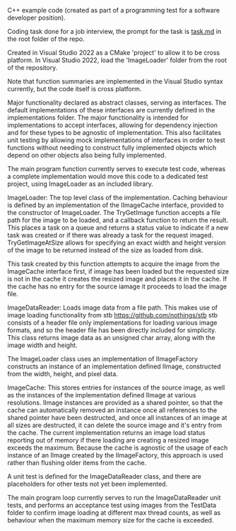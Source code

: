 C++ example code (created as part of a programming test for a software developer position).

Coding task done for a job interview, the prompt for the task is [task.md](https://github.com/KreesoAuriga/ImageLoader/blob/master/task.md) in the root folder of the repo.

Created in Visual Studio 2022 as a CMake 'project' to allow it to be cross platform.  In Visual Studio 2022, load the 'ImageLoader' folder from the root of the repository. 

Note that function summaries are implemented in the Visual Studio syntax currently, but the code itself is cross platform.

Major functionality declared as abstract classes, serving as interfaces.
The default implementations of these interfaces are currently defined in the implementations folder.
The major functionality is intended for implementations to accept interfaces, allowing for dependency injection and for these types to be agnostic of implementation. This also facilitates unit testing by allowing mock implementations of interfaces in order to test functions without needing to construct fully implemented objects which depend on other objects also being fully implemented.

The main program function currently serves to execute test code, whereas a complete implementation would move this code to a dedicated test project, using ImageLoader as an included library.

ImageLoader:
The top level class of the implementation. Caching behaviour is defined by an implementation of the IImageCache interface, provided to the constructor of ImageLoader.
The TryGetImage function accepts a file path for the image to be loaded, and a callback function to return the result. This places a task on a queue and returns a status value to indicate if a new task was created or if there was already a task for the request imaged. TryGetImageAtSize allows for specifying an exact width and height version of the image to be returned instead of the size as loaded from disk.

This task created by this function attempts to acquire the image from the ImageCache interface first, if image has been loaded but the requested size is not in the cache it creates the resized image and places it in the cache. If the cache has no entry for the source iamage it proceeds to load the image file.

ImageDataReader:
Loads image data from a file path. This makes use of image loading functionality from stb https://github.com/nothings/stb 
stb consists of a header file only implementations for loading various image formats, and so the header file has been directly included for simplicity.
This class returns image data as an unsigned char array, along with the image width and height.

The ImageLoader class uses an implementation of IImageFactory constructs an instance of an implementation defined IImage, constructed from the width, height, and pixel data.

ImageCache:
This stores entries for instances of the source image, as well as the instances of the implementation defined IImage at various resolutions. IImage instances are provided as a shared pointer, so that the cache can automatically removed an instance once all references to the shared pointer have been destructed, and once all instances of an image at all sizes are destructed, it can delete the source image and it's entry from the cache.
The current implementation returns an image load status reporting out of memory if there loading are creating a resized image exceeds the maximum. Because the cache is agnostic of the usage of each instance of an IImage created by the IImageFactory, this approach is used rather than flushing older items from the cache.

A unit test is defined for the ImageDataReader class, and there are placeholders for other tests not yet been implemented.

The main program loop currently serves to run the ImageDataReader unit tests, and performs an acceptance test using images from the TestData folder to confirm image loading at different max thread counts, as well as behaviour when the maximum memory size for the cache is exceeded.

